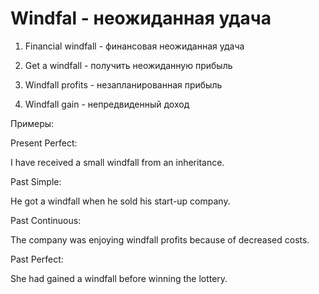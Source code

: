 # Windfal - неожиданная удача

1. Financial windfall - финансовая неожиданная удача

2. Get a windfall - получить неожиданную прибыль

3. Windfall profits - незапланированная прибыль

4. Windfall gain - непредвиденный доход

Примеры:

Present Perfect:

I have received a small windfall from an inheritance.

Past Simple:

He got a windfall when he sold his start-up company.

Past Continuous:

The company was enjoying windfall profits because of decreased costs.

Past Perfect:

She had gained a windfall before winning the lottery.
